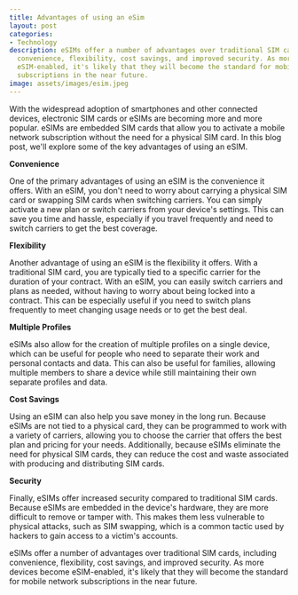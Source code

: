 ```yaml
---
title: Advantages of using an eSim
layout: post
categories:
- Technology
description: eSIMs offer a number of advantages over traditional SIM cards, including
  convenience, flexibility, cost savings, and improved security. As more devices become
  eSIM-enabled, it's likely that they will become the standard for mobile network
  subscriptions in the near future.
image: assets/images/esim.jpeg
---
```


With the widespread adoption of smartphones and other connected devices, electronic SIM cards or eSIMs are becoming more and more popular. eSIMs are embedded SIM cards that allow you to activate a mobile network subscription without the need for a physical SIM card. In this blog post, we'll explore some of the key advantages of using an eSIM.

**Convenience**

One of the primary advantages of using an eSIM is the convenience it offers. With an eSIM, you don't need to worry about carrying a physical SIM card or swapping SIM cards when switching carriers. You can simply activate a new plan or switch carriers from your device's settings. This can save you time and hassle, especially if you travel frequently and need to switch carriers to get the best coverage.

**Flexibility**

Another advantage of using an eSIM is the flexibility it offers. With a traditional SIM card, you are typically tied to a specific carrier for the duration of your contract. With an eSIM, you can easily switch carriers and plans as needed, without having to worry about being locked into a contract. This can be especially useful if you need to switch plans frequently to meet changing usage needs or to get the best deal.

**Multiple Profiles**

eSIMs also allow for the creation of multiple profiles on a single device, which can be useful for people who need to separate their work and personal contacts and data. This can also be useful for families, allowing multiple members to share a device while still maintaining their own separate profiles and data.

**Cost Savings**

Using an eSIM can also help you save money in the long run. Because eSIMs are not tied to a physical card, they can be programmed to work with a variety of carriers, allowing you to choose the carrier that offers the best plan and pricing for your needs. Additionally, because eSIMs eliminate the need for physical SIM cards, they can reduce the cost and waste associated with producing and distributing SIM cards.

**Security**

Finally, eSIMs offer increased security compared to traditional SIM cards. Because eSIMs are embedded in the device's hardware, they are more difficult to remove or tamper with. This makes them less vulnerable to physical attacks, such as SIM swapping, which is a common tactic used by hackers to gain access to a victim's accounts.

eSIMs offer a number of advantages over traditional SIM cards, including convenience, flexibility, cost savings, and improved security. As more devices become eSIM-enabled, it's likely that they will become the standard for mobile network subscriptions in the near future.
